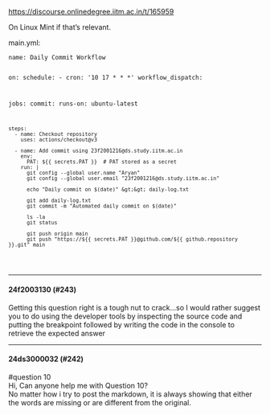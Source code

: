 https://discourse.onlinedegree.iitm.ac.in/t/165959

On Linux Mint if that’s relevant.</p>
<p>main.yml:</p>
<pre><code class="lang-auto">name: Daily Commit Workflow

on:
  schedule:
    - cron: '10 17 * * *' 
  workflow_dispatch:

jobs:
  commit:
    runs-on: ubuntu-latest

    steps:
      - name: Checkout repository
        uses: actions/checkout@v3

      - name: Add commit using 23f2001216@ds.study.iitm.ac.in
        env:
          PAT: ${{ secrets.PAT }}  # PAT stored as a secret
        run: |
          git config --global user.name "Aryan"
          git config --global user.email "23f2001216@ds.study.iitm.ac.in"

          echo "Daily commit on $(date)" &gt;&gt; daily-log.txt

          git add daily-log.txt
          git commit -m "Automated daily commit on $(date)"

          ls -la
          git status

          git push origin main  
          git push "https://${{ secrets.PAT }}@github.com/${{ github.repository }}.git" main
</code></pre><hr>

<h4>24f2003130 (#243)</h4>
<p>Getting this question right is a tough nut to crack…so I would rather suggest you to do using the developer tools by inspecting the source code and  putting the breakpoint followed by writing the code in the console to retrieve the expected answer</p><hr>

<h4>24ds3000032 (#242)</h4>
<p><span class="hashtag-raw">#question</span> 10<br/>
Hi, Can anyone help me with Question 10?<br/>
No matter how i try to post the markdown, it is always showing that either the words are missing or are different from the original.
